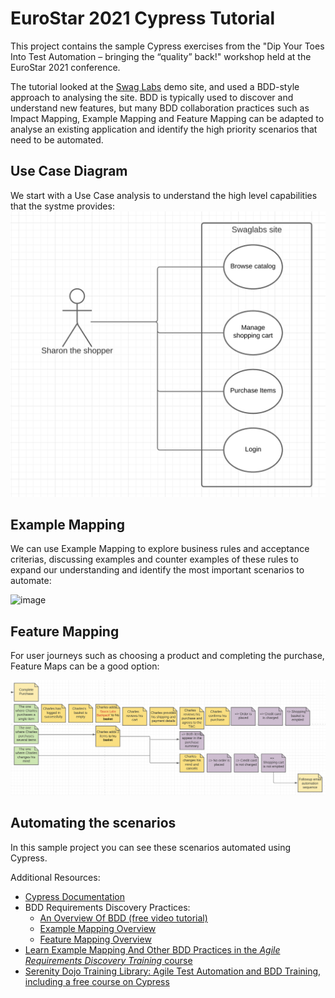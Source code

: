 # EuroStar 2021 Cypress Tutorial

This project contains the sample Cypress exercises from the "Dip Your Toes Into Test Automation – bringing the “quality” back!" workshop held at the EuroStar 2021 conference.

The tutorial looked at the [Swag Labs](https://www.saucedemo.com) demo site, and used a BDD-style approach to analysing the site. BDD is typically used to discover and understand new features, but many BDD collaboration practices such as Impact Mapping, Example Mapping and Feature Mapping can be adapted to analyse an existing application and identify the high priority scenarios that need to be automated.

## Use Case Diagram
We start with a Use Case analysis to understand the high level capabilities that the systme provides:
![image](docs/use-cases.png)

## Example Mapping
We can use Example Mapping to explore business rules and acceptance criterias, discussing examples and counter examples of these rules to expand our understanding and identify the most important scenarios to automate:

![image](docs/example-maping.png)

## Feature Mapping

For user journeys such as choosing a product and completing the purchase, Feature Maps can be a good option:

![image](docs/feature-map.png)

## Automating the scenarios

In this sample project you can see these scenarios automated using Cypress.

Additional Resources: 
 * [Cypress Documentation](https://www.cypress.io)
 * BDD Requirements Discovery Practices:
    * [An Overview Of BDD (free video tutorial)](https://learnbdd.com/misc-494020881624795827256)
    * [Example Mapping Overview](https://cucumber.io/blog/bdd/example-mapping-introduction/)
    * [Feature Mapping Overview](https://johnfergusonsmart.com/feature-mapping-a-lightweight-requirements-discovery-practice-for-agile-teams/)
 * [Learn Example Mapping And Other BDD Practices in the _Agile Requirements Discovery Training_ course](https://learnbdd.com/sales-page-488727611622493951268)
 * [Serenity Dojo Training Library: Agile Test Automation and BDD Training, including a free course on Cypress](https://expansion.serenity-dojo.com)
